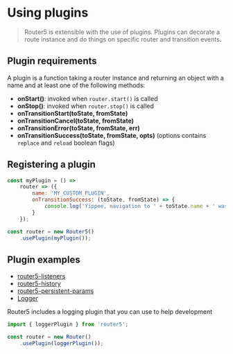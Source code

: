 # Using plugins

> Router5 is extensible with the use of plugins. Plugins can decorate a route instance and do things on specific router and transition events.


## Plugin requirements

A plugin is a function taking a router instance and returning an object with a name and at least one of the following methods:

- __onStart()__: invoked when `router.start()` is called
- __onStop()__: invoked when `router.stop()` is called
- __onTransitionStart(toState, fromState)__
- __onTransitionCancel(toState, fromState)__
- __onTransitionError(toState, fromState, err)__
- __onTransitionSuccess(toState, fromState, opts)__ (options contains `replace` and `reload` boolean flags)


## Registering a plugin

```javascript
const myPlugin = () =>
    router => ({
        name: 'MY_CUSTOM_PLUGIN',
        onTransitionSuccess: (toState, fromState) => {
            console.log('Yippee, navigation to ' + toState.name + ' was successful!');
        }
    });

const router = new Router5()
    .usePlugin(myPlugin());
```


## Plugin examples

- [router5-listeners](https://github.com/router5/router5-listeners)
- [router5-history](https://github.com/router5/router5-history)
- [router5-persistent-params](https://github.com/router5/router5-persistent-params)
- [Logger](https://github.com/router5/router5/blob/master/modules/logger.js)

Router5 includes a logging plugin that you can use to help development

```javascript
import { loggerPlugin } from 'router5';

const router = new Router()
    .usePlugin(loggerPlugin());
```
